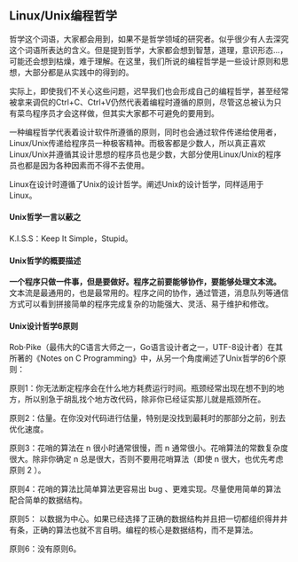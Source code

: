## Linux/Unix编程哲学

哲学这个词语，大家都会用到，如果不是哲学领域的研究者。似乎很少有人去深究这个词语所表达的含义。但是提到哲学，大家都会想到智慧，道理，意识形态...，可能还会想到枯燥，难于理解。在这里，我们所说的编程哲学是一些设计原则和思想，大部分都是从实践中的得到的。

实际上，即使我们不关心这些问题，迟早我们也会形成自己的编程哲学，甚至经常被拿来调侃的Ctrl+C、Ctrl+V仍然代表着编程时遵循的原则，尽管这总被认为只有菜鸟程序员才会这样做，但其实大家都不可避免的要用到。

一种编程哲学代表着设计软件所遵循的原则，同时也会通过软件传递给使用者，Linux/Unix传递给程序员一种极客精神。而极客都是少数人，所以真正喜欢Linux/Unix并遵循其设计思想的程序员也是少数，大部分使用Linux/Unix的程序员也都是因为各种因素而不得不去使用。


Linux在设计时遵循了Unix的设计哲学。阐述Unix的设计哲学，同样适用于Linux。

#### Unix哲学一言以蔽之
K.I.S.S：Keep It Simple，Stupid。


#### Unix哲学的概要描述
**一个程序只做一件事，但是要做好。程序之前要能够协作，要能够处理文本流。**
文本流是最通用的，也是最常用的。程序之间的协作，通过管道，消息队列等通信方式可以看到拼接简单的程序完成复杂的功能强大、灵活、易于维护和修改。

#### Unix设计哲学6原则
Rob·Pike（最伟大的C语言大师之一，Go语言设计者之一，UTF-8设计者）在其所著的《Notes on C Programming》中，从另一个角度阐述了Unix哲学的6个原则：

原则1：你无法断定程序会在什么地方耗费运行时间。瓶颈经常出现在想不到的地方，所以别急于胡乱找个地方改代码，除非你已经证实那儿就是瓶颈所在。

原则2：估量。在你没对代码进行估量，特别是没找到最耗时的那部分之前，别去优化速度。

原则3：花哨的算法在 n 很小时通常很慢，而 n 通常很小。花哨算法的常数复杂度很大。除非你确定 n 总是很大，否则不要用花哨算法（即使 n 很大，也优先考虑原则 2 ）。

原则4：花哨的算法比简单算法更容易出 bug 、更难实现。尽量使用简单的算法配合简单的数据结构。

原则5： 以数据为中心。如果已经选择了正确的数据结构并且把一切都组织得井井有条，正确的算法也就不言自明。编程的核心是数据结构，而不是算法。

原则6：没有原则6。

